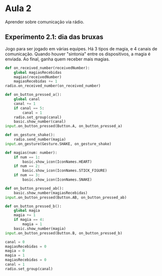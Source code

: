 # Aula 2 

Aprender sobre comunicação via rádio.

## Experimento 2.1: dia das bruxas

Jogo para ser jogado em várias equipes. Há 3 tipos de magia, e 4 canais de comunicação. Quando houver "sintonia" entre os dispositivos, a magia é enviada. Ao final, ganha quem receber mais magias.

```python
def on_received_number(receivedNumber):
    global magiasRecebidas
    magias(receivedNumber)
    magiasRecebidas += 1
radio.on_received_number(on_received_number)

def on_button_pressed_a():
    global canal
    canal += 1
    if canal == 5:
        canal = 1
    radio.set_group(canal)
    basic.show_number(canal)
input.on_button_pressed(Button.A, on_button_pressed_a)

def on_gesture_shake():
    radio.send_number(magia)
input.on_gesture(Gesture.SHAKE, on_gesture_shake)

def magias(num: number):
    if num == 1:
        basic.show_icon(IconNames.HEART)
    if num == 2:
        basic.show_icon(IconNames.STICK_FIGURE)
    if num == 3:
        basic.show_icon(IconNames.SNAKE)

def on_button_pressed_ab():
    basic.show_number(magiasRecebidas)
input.on_button_pressed(Button.AB, on_button_pressed_ab)

def on_button_pressed_b():
    global magia
    magia += 1
    if magia == 4:
        magia = 1
    basic.show_number(magia)
input.on_button_pressed(Button.B, on_button_pressed_b)

canal = 0
magiasRecebidas = 0
magia = 0
magia = 1
magiasRecebidas = 0
canal = 1
radio.set_group(canal)
```
